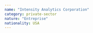 ```yaml
---
name: "Intensity Analytics Corporation"
category: private-sector
nature: "Entreprise"
nationality: USA
---
```

